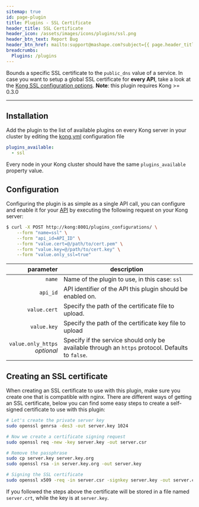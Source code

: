 ```yaml
---
sitemap: true
id: page-plugin
title: Plugins - SSL Certificate
header_title: SSL Certificate
header_icon: /assets/images/icons/plugins/ssl.png
header_btn_text: Report Bug
header_btn_href: mailto:support@mashape.com?subject={{ page.header_title }} Plugin Bug
breadcrumbs:
  Plugins: /plugins
---
```


Bounds a specific SSL certificate to the `public_dns` value of a service. In case you want to setup a global SSL certificate for **every API**, take a look at the [Kong SSL configuration options](#). **Note**: this plugin requires Kong >= 0.3.0

---

## Installation

<!---
Make sure every Kong server in your cluster has the required dependency by executing:

```bash
$ kong install ssl
```
-->

Add the plugin to the list of available plugins on every Kong server in your cluster by editing the [kong.yml][configuration] configuration file

```yaml
plugins_available:
  - ssl
```

Every node in your Kong cluster should have the same `plugins_available` property value.

## Configuration

Configuring the plugin is as simple as a single API call, you can configure and enable it for your [API][api-object] by executing the following request on your Kong server:

```bash
$ curl -X POST http://kong:8001/plugins_configurations/ \
    --form "name=ssl" \
    --form "api_id=API_ID" \
    --form "value.cert=@/path/to/cert.pem" \
    --form "value.key=@/path/to/cert.key" \
    --form "value.only_ssl=true"
```

parameter                                           | description
 ---:                                               | ---
`name`                                              | Name of the plugin to use, in this case: `ssl`
`api_id`                                            | API identifier of the API this plugin should be enabled on.
`value.cert`                                        | Specify the path of the certificate file to upload.
`value.key`                                         | Specify the path of the certificate key file to upload
`value.only_https`<br>*optional*                    | Specify if the service should only be available through an `https` protocol. Defaults to `false`.

## Creating an SSL certificate

When creating an SSL certificate to use with this plugin, make sure you create one that is compatible with nginx. There are different ways of getting an SSL certificate, below you can find some easy steps to create a self-signed certificate to use with this plugin:

```bash
# Let's create the private server key
sudo openssl genrsa -des3 -out server.key 1024

# Now we create a certificate signing request
sudo openssl req -new -key server.key -out server.csr

# Remove the passphrase
sudo cp server.key server.key.org
sudo openssl rsa -in server.key.org -out server.key

# Signing the SSL certificate
sudo openssl x509 -req -in server.csr -signkey server.key -out server.crt
```

If you followed the steps above the certificate will be stored in a file named `server.crt`, while the key is at `server.key`.



[api-object]: /docs/{{site.data.kong_latest.version}}/admin-api/#api-object
[configuration]: /docs/{{site.data.kong_latest.version}}/configuration